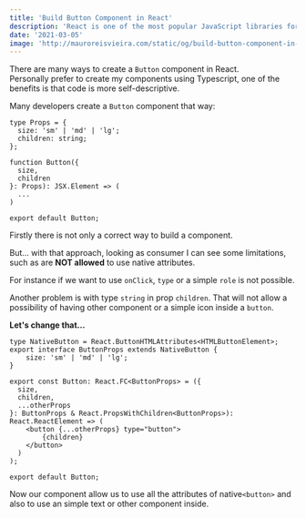 ```yaml
---
title: 'Build Button Component in React'
description: 'React is one of the most popular JavaScript libraries for building user interfaces, in that post a will demonstrate I good practices to build a Button component.'
date: '2021-03-05'
image: 'http://mauroreisvieira.com/static/og/build-button-component-in-react.png'
---
```


There are many ways to create a `Button` component in React.\
Personally prefer to create my components using Typescript, one of the benefits is that code is more self-descriptive.

Many developers create a `Button` component that way:

```tsx
type Props = {
  size: 'sm' | 'md' | 'lg';
  children: string;
};

function Button({
  size,
  children
}: Props): JSX.Element => (
  ...
)

export default Button;
```

Firstly there is not only a correct way to build a component.

But... with that approach, looking as consumer I can see some limitations, such as are **NOT allowed** to use native attributes.

For instance if we want to use `onClick`, `type` or a simple `role` is not possible.

Another problem is with type `string` in prop `children`.
That will not allow a possibility of having other component or a simple icon inside a `button`.

**Let's change that...**

```tsx
type NativeButton = React.ButtonHTMLAttributes<HTMLButtonElement>;
export interface ButtonProps extends NativeButton {
    size: 'sm' | 'md' | 'lg';
}

export const Button: React.FC<ButtonProps> = ({
  size,
  children,
  ...otherProps
}: ButtonProps & React.PropsWithChildren<ButtonProps>): React.ReactElement => (
    <button {...otherProps} type="button">
        {children}
    </button>
  )
);

export default Button;
```

Now our component allow us to use all the attributes of native`<button>` and also to use an simple text or other component inside.
